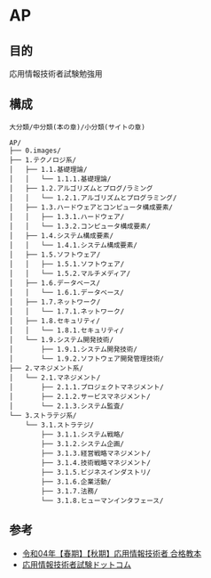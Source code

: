 # AP

## 目的
応用情報技術者試験勉強用
## 構成

`大分類/中分類(本の章)/小分類(サイトの章)`
```
AP/
├── 0.images/
├── 1.テクノロジ系/
│   ├── 1.1.基礎理論/
│   │   └── 1.1.1.基礎理論/
│   ├── 1.2.アルゴリズムとプログ/ラミング
│   │   └── 1.2.1.アルゴリズムとプログラミング/
│   ├── 1.3.ハードウェアとコンピュータ構成要素/
│   │   ├── 1.3.1.ハードウェア/
│   │   └── 1.3.2.コンピュータ構成要素/
│   ├── 1.4.システム構成要素/
│   │   └── 1.4.1.システム構成要素/
│   ├── 1.5.ソフトウェア/
│   │   ├── 1.5.1.ソフトウェア/
│   │   └── 1.5.2.マルチメディア/
│   ├── 1.6.データベース/
│   │   └── 1.6.1.データベース/
│   ├── 1.7.ネットワーク/
│   │   └── 1.7.1.ネットワーク/
│   ├── 1.8.セキュリティ/
│   │   └── 1.8.1.セキュリティ/
│   └── 1.9.システム開発技術/
│       ├── 1.9.1.システム開発技術/
│       └── 1.9.2.ソフトウェア開発管理技術/
├── 2.マネジメント系/
│   └── 2.1.マネジメント/
│       ├── 2.1.1.プロジェクトマネジメント/
│       ├── 2.1.2.サービスマネジメント/
│       └── 2.1.3.システム監査/
└── 3.ストラテジ系/
    └── 3.1.ストラテジ/
        ├── 3.1.1.システム戦略/
        ├── 3.1.2.システム企画/
        ├── 3.1.3.経営戦略マネジメント/
        ├── 3.1.4.技術戦略マネジメント/
        ├── 3.1.5.ビジネスインダストリ/
        ├── 3.1.6.企業活動/
        ├── 3.1.7.法務/
        └── 3.1.8.ヒューマンインタフェース/
``````
## 参考
- [令和04年【春期】【秋期】応用情報技術者 合格教本](https://gihyo.jp/book/2021/978-4-297-12467-0)
- [応用情報技術者試験ドットコム](https://www.ap-siken.com/s/)